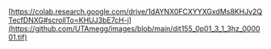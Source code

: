 [[https://colab.research.google.com/drive/1dAYNX0FCXYYXGxdMs8KHJv2QTecfDNXG#scrollTo=KHUJ3bE7cH-j](https://github.com/UTAmegg/images/blob/main/dit155_0p01_3_1_3hz_000001.tif)
](https://github.com/UTAmegg/images/blob/main/dit155_0p01_3_1_3hz_000001.tif)

